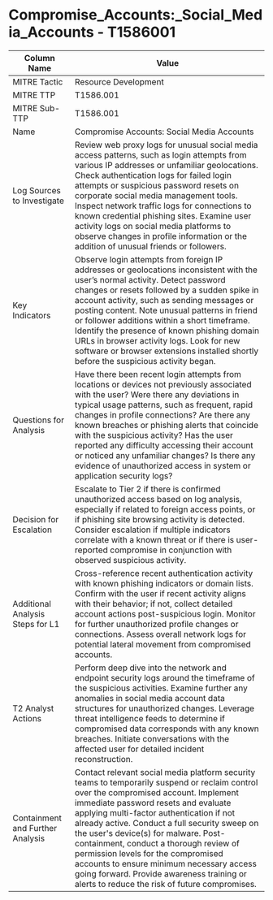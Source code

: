 # Compromise_Accounts:_Social_Media_Accounts - T1586001

| Column Name | Value |
|-------------|-------|
| MITRE Tactic | Resource Development |
| MITRE TTP | T1586.001 |
| MITRE Sub-TTP | T1586.001 |
| Name | Compromise Accounts: Social Media Accounts |
| Log Sources to Investigate | Review web proxy logs for unusual social media access patterns, such as login attempts from various IP addresses or unfamiliar geolocations. Check authentication logs for failed login attempts or suspicious password resets on corporate social media management tools. Inspect network traffic logs for connections to known credential phishing sites. Examine user activity logs on social media platforms to observe changes in profile information or the addition of unusual friends or followers. |
| Key Indicators | Observe login attempts from foreign IP addresses or geolocations inconsistent with the user’s normal activity. Detect password changes or resets followed by a sudden spike in account activity, such as sending messages or posting content. Note unusual patterns in friend or follower additions within a short timeframe. Identify the presence of known phishing domain URLs in browser activity logs. Look for new software or browser extensions installed shortly before the suspicious activity began. |
| Questions for Analysis | Have there been recent login attempts from locations or devices not previously associated with the user? Were there any deviations in typical usage patterns, such as frequent, rapid changes in profile connections? Are there any known breaches or phishing alerts that coincide with the suspicious activity? Has the user reported any difficulty accessing their account or noticed any unfamiliar changes? Is there any evidence of unauthorized access in system or application security logs? |
| Decision for Escalation | Escalate to Tier 2 if there is confirmed unauthorized access based on log analysis, especially if related to foreign access points, or if phishing site browsing activity is detected. Consider escalation if multiple indicators correlate with a known threat or if there is user-reported compromise in conjunction with observed suspicious activity. |
| Additional Analysis Steps for L1 | Cross-reference recent authentication activity with known phishing indicators or domain lists. Confirm with the user if recent activity aligns with their behavior; if not, collect detailed account actions post-suspicious login. Monitor for further unauthorized profile changes or connections. Assess overall network logs for potential lateral movement from compromised accounts. |
| T2 Analyst Actions | Perform deep dive into the network and endpoint security logs around the timeframe of the suspicious activities. Examine further any anomalies in social media account data structures for unauthorized changes. Leverage threat intelligence feeds to determine if compromised data corresponds with any known breaches. Initiate conversations with the affected user for detailed incident reconstruction. |
| Containment and Further Analysis | Contact relevant social media platform security teams to temporarily suspend or reclaim control over the compromised account. Implement immediate password resets and evaluate applying multi-factor authentication if not already active. Conduct a full security sweep on the user's device(s) for malware. Post-containment, conduct a thorough review of permission levels for the compromised accounts to ensure minimum necessary access going forward. Provide awareness training or alerts to reduce the risk of future compromises. |
